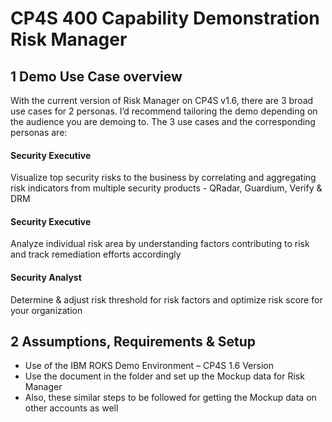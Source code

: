 # CP4S 400 Capability Demonstration Risk Manager

## 1 Demo Use Case overview

With the current version of Risk Manager on CP4S v1.6, there are 3 broad use cases for 2 personas. I’d recommend tailoring the demo depending on the audience you are demoing to. 
The 3 use cases and the corresponding personas are:  

#### Security Executive
Visualize top security risks to the business by correlating and aggregating risk indicators from multiple security products - QRadar, Guardium, Verify & DRM

#### Security Executive
Analyze individual risk area by understanding factors contributing to risk and track remediation efforts accordingly 

#### Security Analyst
Determine & adjust risk threshold for risk factors and optimize risk score for your organization 

## 2 Assumptions, Requirements & Setup

- Use of the IBM ROKS Demo Environment – CP4S 1.6 Version
- Use the document in the folder and set up the Mockup data for Risk Manager
- Also, these similar steps to be followed for getting the Mockup data on other accounts as well
